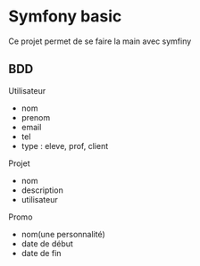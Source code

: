 # Symfony basic

Ce projet permet de se faire la main avec symfiny

## BDD

Utilisateur
- nom 
- prenom
- email
- tel
- type : eleve, prof, client

Projet
- nom
- description
- utilisateur

Promo
- nom(une personnalité)
- date de début
- date de fin